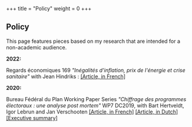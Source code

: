 +++
title = "Policy"
weight = 0
+++


## Policy

This page features pieces based on my research that are intended for a non-academic audience. 

**2022:**

Regards économiques 169 *"Inégalités d'inflation, prix de l'énergie et crise sanitaire"* with Jean Hindriks : [[Article, in French]](https://www.regards-economiques.be/index.php?option=com_reco&view=article&cid=219)

**2020:**

Bureau Fédéral du Plan Working Paper Series *"Chiffrage des programmes électoraux : une analyse post mortem"* WP7 DC2019, 
with Bart Hertveldt, Igor Lebrun and Jan Verschooten [[Article, in French]](https://www.plan.be/uploaded/documents/202003300846580.WP_07_DC2019_12111_F.pdf) [[Article, in Dutch]](https://www.plan.be/uploaded/documents/202003300847140.WP_07_DC2019_12111_N.pdf) [[Executive summary]](https://www.plan.be/publications/publication-1981-fr-chiffrage_des_programmes_electoraux_une_analyse_post_mortem_document_redige_dans_le_cadre_de_l_evaluation_du_chiffrage_2019)